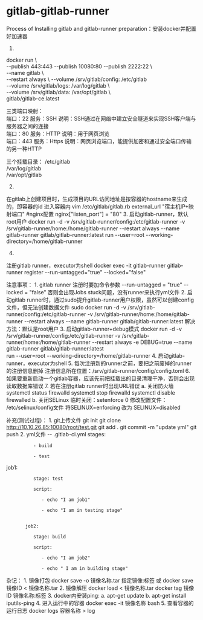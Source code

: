 # gitlab-gitlab-runner
Process of Installing gitlab and gitlab-runner
preparation：安装docker并配置好加速器

1.
docker run \    
       --publish 443:443 --publish 10080:80 --publish 2222:22 \    
       --name gitlab \    
       --restart always \ 
       --volume /srv/gitlab/config: /etc/gitlab \
       --volume /srv/gitlab/logs: /var/log/gitlab \  
       --volume /srv/gitlab/data: /var/opt/gitlab \   
       gitlab/gitlab-ce:latest
       
三类端口映射：           
             端口：22   服务：SSH     说明：SSH通过在网络中建立安全隧道来实现SSH客户端与服务器之间的连接            
             端口：80   服务：HTTP    说明：用于网页浏览            
             端口：443  服务：Https   说明：网页浏览端口，能提供加密和通过安全端口传输的另一种HTTP

三个挂载目录：
             /etc/gitlab           
             /var/log/gitlab            
             /var/opt/gitlab

2.
在gitlab上创建项目时，生成项目的URL访问地址是按容器的hostname来生成的，即容器的id
      进入容器内   vim /etc/gitlab/gitlab.rb
             external_url "宿主机IP+映射端口"
             #nginx配置
             nginx["listen_port"] = "80"
3.
启动gitlab-runner，默认root用户
      docker run  -d -v /srv/gitlab-runner/config:/etc/gitlab-runner -v /srv/gitlab-runner/home:/home/gitlab-runner 
      --restart always --name gitlab-runner gitlab/gitlab-runner:latest 
      run --user=root --working-directory=/home/gitlab-runner

4.
注册gitlab runner，executor为shell
      docker exec -it gitlab-runner gitlab-runner register --run-untagged="true"  --locked="false"



注意事项：
       1. gitlab runner 注册时要加命令参数 
               --run-untagged = "true"
               --locked = "false"
           否则会出现Jobs stuck问题，没有runner来执行yml文件
       2. 启动gitlab runner时，通过sudo提升gitlab-runner用户权限，虽然可以创建config文件，但无法创建数据文件
               sudo docker run  -d -v /srv/gitlab-runner/config:/etc/gitlab-runner -v /srv/gitlab-runner/home:/home/gitlab-runner 
                        --restart always --name gitlab-runner gitlab/gitlab-runner:latest
           解决方法：默认是root用户
       3. 启动gitlab-runner+debug模式
               docker run  -d -v /srv/gitlab-runner/config:/etc/gitlab-runner -v /srv/gitlab-runner/home:/home/gitlab-runner 
               --restart always    -e DEBUG=true    --name gitlab-runner gitlab/gitlab-runner:latest  
               run --user=root   --working-directory=/home/gitlab-runner
       4.  启动gitlab-runner，executor为shell
       5.  每次注册新的runner之前，要把之前废掉的runner的注册信息删掉
                  注册信息所在位置：/srv/gitlab-runner/config/config.toml
       6. 如果要重新启动一个gitlab容器，应该先前把挂载出的目录清理干净，否则会出现读取数据库错误
       7. 若在注册gitlab runner时出现URL错误
              a. 关闭防火墙
                    systemctl status firewalld
                    systemctl stop firewalld
                    systemctl disable firewalled
              b. 关闭SELinux
                    临时关闭：setenforce 0
                    修改配置文件： /etc/selinux/config文件  将SELINUX=enforcing 改为 SELINUX=disabled
       
             
补充(测试过程)：
      1. git上传文件
           git init
           git clone http://10.10.26.85:10080/root/test.git
           git add .
           git commit -m "update yml"
           git push
      2. yml文件 -- .gitlab-ci.yml
           stages:
  
              - build

              - test
           

job1:

              stage: test
  
              script: 
    
                 - echo "I am job1"
    
                 - echo "I am in testing stage"


           job2:
  
              stage: build
  
              script:
    
                 - echo "I am job2"
    
                 - echo " I am in building stage"


杂记：
    1. 镜像打包
         docker save -o 镜像名称.tar 指定镜像:标签
           或 docker save 镜像ID < 镜像名称.tar
    2. 镜像解压
         docker load < 镜像名称.tar
         docker tag 镜像ID 镜像名称:标签
    3. docker内安装ping:
         a. apt-get update
         b. apt-get install iputils-ping
    4. 进入运行中的容器
         docker exec -it 镜像名称 bash
    5. 查看容器的运行日志
         docker logs 容器名称 > log
                

   

